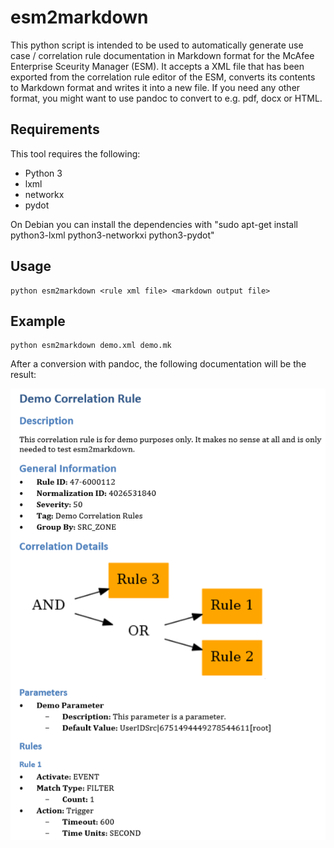 # esm2markdown

This python script is intended to be used to automatically generate use case / correlation rule documentation in Markdown format for the McAfee Enterprise Sceurity Manager (ESM). It accepts a XML file that has been exported from the correlation rule editor of the ESM, converts its contents to Markdown format and writes it into a new file. If you need any other format, you might want to use pandoc to convert to e.g. pdf, docx or HTML.

## Requirements

This tool requires the following:
* Python 3
* lxml 
* networkx
* pydot


On Debian you can install the dependencies with "sudo apt-get install python3-lxml python3-networkxi python3-pydot"

## Usage

```
python esm2markdown <rule xml file> <markdown output file>
```

## Example

```
python esm2markdown demo.xml demo.mk
```

After a conversion with pandoc, the following documentation will be the result:

![screenshot](demo/demo.png "")
